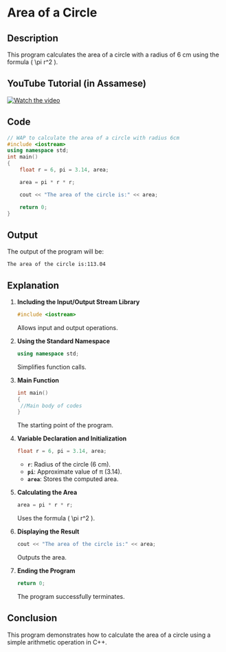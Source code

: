 # Area of a Circle

## Description
This program calculates the area of a circle with a radius of 6 cm using the formula \( \pi r^2 \).

## YouTube Tutorial (in Assamese)

[![Watch the video](https://img.youtube.com/vi/j7Q6CJ4aFBo/0.jpg)](https://www.youtube.com/watch?v=j7Q6CJ4aFBo)

## Code
```cpp
// WAP to calculate the area of a circle with radius 6cm
#include <iostream>
using namespace std;
int main()
{
    float r = 6, pi = 3.14, area;

    area = pi * r * r;

    cout << "The area of the circle is:" << area;

    return 0;
}
```

## Output
The output of the program will be:
```plaintext
The area of the circle is:113.04
```

## Explanation

1. **Including the Input/Output Stream Library**  
   ```cpp
   #include <iostream>
   ```
   Allows input and output operations.

2. **Using the Standard Namespace**  
   ```cpp
   using namespace std;
   ```
   Simplifies function calls.

3. **Main Function**  
   ```cpp
   int main() 
   { 
    //Main body of codes
   }
   ```
   The starting point of the program.

4. **Variable Declaration and Initialization**  
   ```cpp
   float r = 6, pi = 3.14, area;
   ```
   - **`r`**: Radius of the circle (6 cm).  
   - **`pi`**: Approximate value of π (3.14).  
   - **`area`**: Stores the computed area.

5. **Calculating the Area**  
   ```cpp
   area = pi * r * r;
   ```
   Uses the formula \( \pi r^2 \).

6. **Displaying the Result**  
   ```cpp
   cout << "The area of the circle is:" << area;
   ```
   Outputs the area.

7. **Ending the Program**  
   ```cpp
   return 0;
   ```
   The program successfully terminates.

## Conclusion
This program demonstrates how to calculate the area of a circle using a simple arithmetic operation in C++.
 